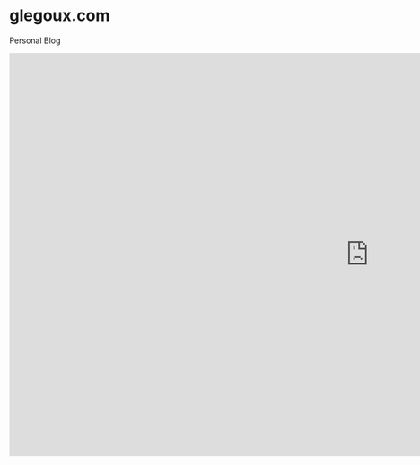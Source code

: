 # glegoux.com
Personal Blog

<iframe width="1280" height="720" src="https://www.youtube.com/embed/QjmlPxemfOo" frameborder="0" allowfullscreen>
</iframe>
